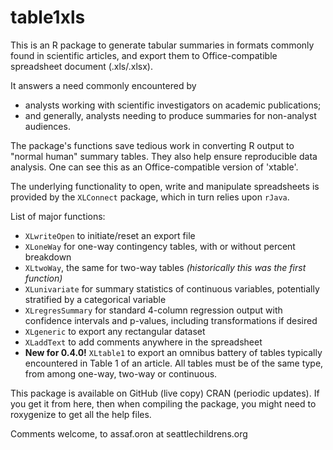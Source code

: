 table1xls
=========

This is an R package to generate tabular summaries in formats commonly found in scientific articles, and export them to Office-compatible spreadsheet document (.xls/.xlsx).

It answers a need commonly encountered by 

- analysts working with scientific investigators on academic publications;
- and generally, analysts needing to produce summaries for non-analyst audiences.

The package's functions save tedious work in converting R output to "normal human" summary tables. They also help ensure reproducible data analysis. One can see this as an Office-compatible version of 'xtable'.

The underlying functionality to open, write and manipulate spreadsheets is provided by the `XLConnect` package, which in turn relies upon `rJava`.

List of major functions:

 - `XLwriteOpen` to initiate/reset an export file
 - `XLoneWay` for one-way contingency tables, with or without percent breakdown
 - `XLtwoWay`, the same for two-way tables *(historically this was the first function)*
 - `XLunivariate` for summary statistics of continuous variables, potentially stratified by a categorical variable
 - `XLregresSummary` for standard 4-column regression output with confidence intervals and p-values, including transformations if desired
 - `XLgeneric` to export any rectangular dataset
 - `XLaddText` to add comments anywhere in the spreadsheet
 - **New for 0.4.0!** `XLtable1` to export an omnibus battery of tables typically encountered in Table 1 of an article. All tables must be of the same type, from among one-way, two-way or continuous.
 

This package is available on GitHub (live copy) CRAN (periodic updates). If you get it from here, then when compiling the package, you might need to roxygenize to get all the help files.

Comments welcome, to assaf.oron at seattlechildrens.org





